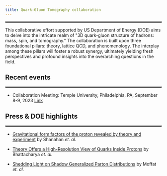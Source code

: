 ```yaml
---
title: Quark-Gluon Tomography collaboration
---
```


<hr style="border:2px solid gray">
This collaborative effort supported by US Department of Energy (DOE) aims to delve into the intricate realm of "3D quark-gluon structure of hadrons: mass, spin, and tomography." The collaboration is built upon three foundational pillars: theory, lattice QCD, and phenomenology. The interplay among these pillars will foster a robust synergy, ultimately yielding fresh perspectives and profound insights into the overarching questions in the field.

## Recent events
<hr style="border:2px solid gray">

- Collaboration Meeting: Temple University, Philadelphia, PA, September 8-9, 2023  [Link](https://sites.temple.edu/qgt2023/)


## Press & DOE highlights
<hr style="border:2px solid gray">

- [Gravitational form factors of the proton revealed by theory and experiment](/highlights/0002.html) by  Shanahan *et. al.* 

- [Theory Offers a High-Resolution View of Quarks Inside Protons](/highlights/0001.html) by Bhattacharya *et. al.*

- [Shedding Light on Shadow Generalized Parton Distributions](/highlights/0003.html) by  Moffat *et. al.* 
